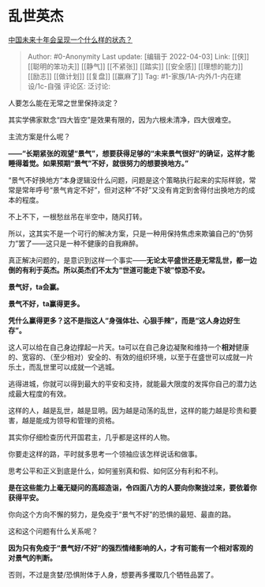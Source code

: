 # 乱世英杰
[中国未来十年会呈现一个什么样的状态？](https://www.zhihu.com/question/325446000/answer/2421688372)

> Author: #0-Anonymity
> Last update: [编辑于 2022-04-03]
> Link: [[侠]] [[聪明的笨功夫]] [[静气]] [[不紧张]] [[踏实]] [[安全感]] [[理想的能力]] [[励志]] [[做计划]] [[复盘]] [[赢麻了]]
> Tag: #1-家族/1A-内外/1-内在建设/1c-自强
> 评论区:
> 泛讨论:

人要怎么能在无常之世里保持淡定？

其实学佛家默念“四大皆空”是效果有限的，因为六根未清净，四大很难空。

主流方案是什么呢？

**——“长期紧张的观望“景气”，想要获得足够的“未来景气很好”的确证，这样才能睡得着觉。如果预期“景气”不好，就很努力的想要换地方。”**

“景气不好换地方“本身逻辑没什么问题，问题是这个策略执行起来的实际样貌，常常是常年呼号“景气肯定不好”，但对这种“不好”又没有肯定到舍得付出换地方的成本的程度。

不上不下，一根愁丝吊在半空中，随风打转。

所以，这其实不是一个可行的解决方案，只是一种用保持焦虑来欺骗自己的“伪努力”罢了——这只是一种不健康的自我麻醉。

真正解决问题的，是意识到这样一个事实——**无论太平盛世还是无常乱世，都一边倒的有利于英杰。所以英杰们不太为“世道可能走下坡”惊恐不安。**

**景气好，ta会赢。**

**景气不好，ta赢得更多。**

**凭什么赢得更多？这不是指这人“身强体壮、心狠手辣”，而是“这人身边好生存”。**

这人可以给在自己身边撑起一片天。ta可以在自己身边凝聚和维持一个**相对**健康的、宽容的、（至少相对）安全的、有效的组织环境，以至于在盛世可以成就一片乐土，而乱世里可以成就一个逃城。

逃得进城，你就可以得到最大的平安和支持，就能最大限度的发挥你自己的潜力达成最大程度的有效。

这样的人，越是乱世，越是显明。因为越是动荡的乱世，这样的能力越是珍贵和要害，越是能成为领导和管理的资格。

其实你仔细检查历代开国君主，几乎都是这样的人物。

你要走这样的路，平时就多思考一个领袖应该怎样说话和做事。

思考公平和正义到底是什么，如何鉴别真和假、如何区分有利和不利。

**是在这些能力上毫无疑问的高超造诣，令四面八方的人要向你聚拢过来，要依着你获得平安。**

你向这个方向不懈的努力，是免疫于“景气不好”的恐惧的最短、最直的路。

这和这个问题有什么关系呢？

**因为只有免疫于“景气好/不好”的强烈情绪影响的人，才有可能有一个相对客观的对景气的判断。**

否则，不过是贪婪/恐惧附体于人身，想要再多攫取几个牺牲品罢了。
